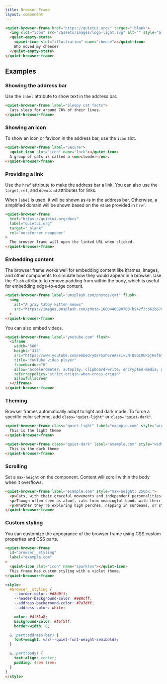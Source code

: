 ```yaml
---
title: Browser Frame
layout: component
---
```


```html {.example}
<quiet-browser-frame href="https://quietui.org/" target="_blank">
  <img slot="icon" src="/assets/images/logo-light.svg" alt="" style="align-self: end;">
  <quiet-empty-state>
    <quiet-icon slot="illustration" name="cheese"></quiet-icon>
    Who moved my cheese?
  </quiet-empty-state>
</quiet-browser-frame>
```

## Examples

### Showing the address bar

Use the `label` attribute to show text in the address bar.

```html {.example}
<quiet-browser-frame label="Sleepy cat facts">
  Cats sleep for around 70% of their lives.
</quiet-browser-frame>
```

### Showing an icon

To show an icon or favicon in the address bar, use the `icon` slot.

```html {.example}
<quiet-browser-frame label="Secure">
  <quiet-icon slot="icon" name="lock"></quiet-icon>
  A group of cats is called a <em>clowder</em>.
</quiet-browser-frame>
```

### Providing a link

Use the `href` attribute to make the address bar a link. You can also use the `target`, `rel`, and `download` attributes for links.

When `label` is used, it will be shown as-is in the address bar. Otherwise, a simplified domain will be shown based on the value provided in `href`.

```html {.example}
<quiet-browser-frame
  href="https://quietui.org/docs"
  label="quietui.org"
  target="_blank"
  rel="noreferrer noopener"
>
  The browser frame will open the linked URL when clicked.
</quiet-browser-frame>
```

### Embedding content

The browser frame works well for embedding content like iframes, images, and other components to simulate how they would appear in a browser. Use the `flush` attribute to remove padding from within the body, which is useful for embedding edge-to-edge content.

```html {.example}
<quiet-browser-frame label="unsplash.com/photos/cat" flush>
  <img
    alt="A gray tabby kitten meows"
    src="https://images.unsplash.com/photo-1600440090763-b942f3c562b6?q=80&w=1200&auto=format&fit=crop&ixlib=rb-4.0.3&ixid=M3wxMjA3fDB8MHxwaG90by1wYWdlfHx8fGVufDB8fHx8fA%3D%3D"
  >
</quiet-browser-frame>
```

You can also embed videos.

```html {.example}
<quiet-browser-frame label="youtube.com" flush>
  <iframe 
    width="560" 
    height="315" 
    src="https://www.youtube.com/embed/y0sF5xhGreA?si=vN-Q9GI9UK5jH6f6" 
    title="YouTube video player" 
    frameborder="0" 
    allow="accelerometer; autoplay; clipboard-write; encrypted-media; gyroscope; picture-in-picture; web-share" 
    referrerpolicy="strict-origin-when-cross-origin" 
    allowfullscreen
  ></iframe>
</quiet-browser-frame>
```

### Theming

Browser frames automatically adapt to light and dark mode. To force a specific color scheme, add `class="quiet-light"` or `class="quiet-dark"`.

```html {.example .flex-row}
<quiet-browser-frame class="quiet-light" label="example.com" style="width: 300px;">
  This is the light theme
</quiet-browser-frame>

<quiet-browser-frame class="quiet-dark" label="example.com" style="width: 300px;">
  This is the dark theme
</quiet-browser-frame>
```

### Scrolling

Set a `max-height` on the component. Content will scroll within the body when it overflows.

```html {.example}
<quiet-browser-frame label="example.com" style="max-height: 250px;">
  <p>Cats, with their graceful movements and independent personalities, have been companions to humans for millennia. Their hunting prowess, keen senses, and remarkable agility make them both effective predators and beloved pets. With their soft fur and mesmerizing eyes, cats have an undeniable aesthetic appeal that draws people to them.</p>
  <p>Though often seen as aloof, cats form meaningful bonds with their humans, communicating through various vocalizations and body language. Their playful nature and comfort-seeking behaviors bring warmth to the households they share. From their quiet purrs to their spirited pounces, cats express themselves in ways that captivate their human companions.</p>
  <p>Whether they're exploring high perches, napping in sunbeams, or stalking imaginary prey, cats live according to their own mysterious agenda. This independence, combined with moments of affection on their terms, creates a unique relationship between cats and humans that has endured throughout history. Their curious nature and territorial instincts make them fascinating creatures to observe and interact with daily.</p>
</quiet-browser-frame>
```

### Custom styling

You can customize the appearance of the browser frame using CSS custom properties and CSS parts.

```html {.example}
<quiet-browser-frame
  id="browser__styling"
  label="example.com"
>
  <quiet-icon slot="icon" name="sparkles"></quiet-icon>
  This frame has custom styling with a violet theme.
</quiet-browser-frame>

<style>
  #browser__styling {
    --border-color: #d8d9ff;
    --header-background-color: #989cff;
    --address-background-color: #7a7dff;
    --address-color: white;

    color: #4f51a8;
    background-color: #f5f5ff;
    border-width: 0;

  &::part(address-bar) {
    font-weight: var(--quiet-font-weight-semibold);
  }

  &::part(body) {
    text-align: center;
    padding: 4rem 1rem;
  }
} 
</style>
```